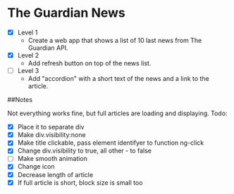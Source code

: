 # The Guardian News

- [x] Level 1
    * Create a web app that shows a list of 10 last news from The Guardian API.
- [x] Level 2
    * Add refresh button on top of the news list.
- [ ] Level 3
    * Add "accordion" with a short text of the news and a link to the article.

##Notes

Not everything works fine, but full articles are loading and displaying.
Todo:
- [x] Place it to separate div
- [x] Make div.visibility:none
- [x] Make title clickable, pass element identifyer to function ng-click
- [x] Change div.visibility to true, all other - to false
- [ ] Make smooth animation
- [x] Change icon
- [x] Decrease length of article
- [x] If full article is short, block size is small too
